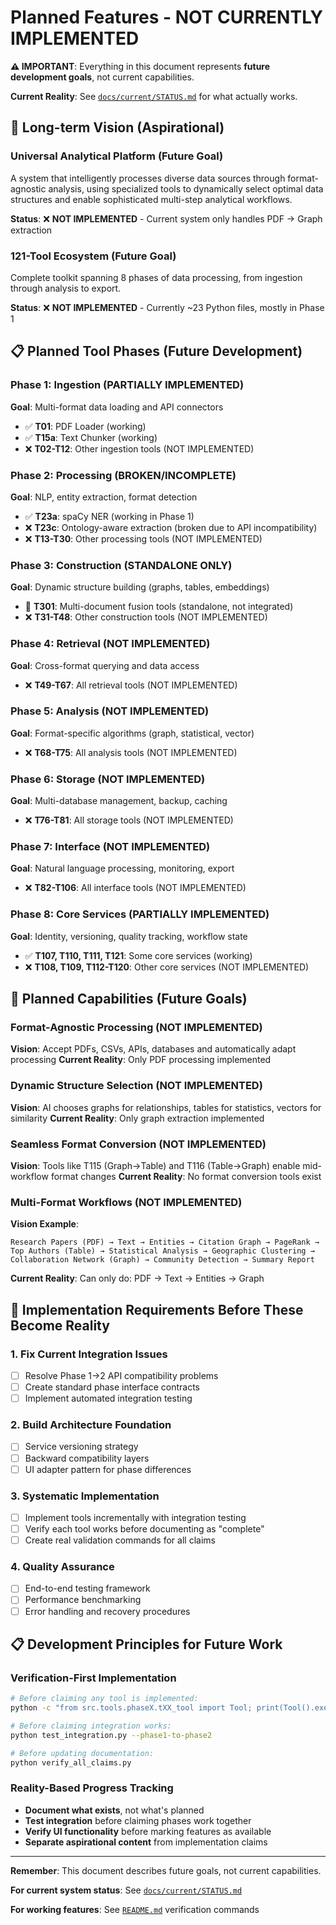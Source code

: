 # Planned Features - NOT CURRENTLY IMPLEMENTED

**⚠️ IMPORTANT**: Everything in this document represents **future development goals**, not current capabilities. 

**Current Reality**: See [`docs/current/STATUS.md`](../current/STATUS.md) for what actually works.

## 🎯 Long-term Vision (Aspirational)

### Universal Analytical Platform (Future Goal)
A system that intelligently processes diverse data sources through format-agnostic analysis, using specialized tools to dynamically select optimal data structures and enable sophisticated multi-step analytical workflows.

**Status**: ❌ **NOT IMPLEMENTED** - Current system only handles PDF → Graph extraction

### 121-Tool Ecosystem (Future Goal)
Complete toolkit spanning 8 phases of data processing, from ingestion through analysis to export.

**Status**: ❌ **NOT IMPLEMENTED** - Currently ~23 Python files, mostly in Phase 1

## 📋 Planned Tool Phases (Future Development)

### Phase 1: Ingestion (PARTIALLY IMPLEMENTED)
**Goal**: Multi-format data loading and API connectors
- ✅ **T01**: PDF Loader (working)
- ✅ **T15a**: Text Chunker (working)  
- ❌ **T02-T12**: Other ingestion tools (NOT IMPLEMENTED)

### Phase 2: Processing (BROKEN/INCOMPLETE)
**Goal**: NLP, entity extraction, format detection
- ✅ **T23a**: spaCy NER (working in Phase 1)
- ❌ **T23c**: Ontology-aware extraction (broken due to API incompatibility)
- ❌ **T13-T30**: Other processing tools (NOT IMPLEMENTED)

### Phase 3: Construction (STANDALONE ONLY)
**Goal**: Dynamic structure building (graphs, tables, embeddings)
- 🔧 **T301**: Multi-document fusion tools (standalone, not integrated)
- ❌ **T31-T48**: Other construction tools (NOT IMPLEMENTED)

### Phase 4: Retrieval (NOT IMPLEMENTED)
**Goal**: Cross-format querying and data access
- ❌ **T49-T67**: All retrieval tools (NOT IMPLEMENTED)

### Phase 5: Analysis (NOT IMPLEMENTED)
**Goal**: Format-specific algorithms (graph, statistical, vector)
- ❌ **T68-T75**: All analysis tools (NOT IMPLEMENTED)

### Phase 6: Storage (NOT IMPLEMENTED)
**Goal**: Multi-database management, backup, caching
- ❌ **T76-T81**: All storage tools (NOT IMPLEMENTED)

### Phase 7: Interface (NOT IMPLEMENTED)
**Goal**: Natural language processing, monitoring, export
- ❌ **T82-T106**: All interface tools (NOT IMPLEMENTED)

### Phase 8: Core Services (PARTIALLY IMPLEMENTED)
**Goal**: Identity, versioning, quality tracking, workflow state
- ✅ **T107, T110, T111, T121**: Some core services (working)
- ❌ **T108, T109, T112-T120**: Other core services (NOT IMPLEMENTED)

## 🌟 Planned Capabilities (Future Goals)

### Format-Agnostic Processing (NOT IMPLEMENTED)
**Vision**: Accept PDFs, CSVs, APIs, databases and automatically adapt processing
**Current Reality**: Only PDF processing implemented

### Dynamic Structure Selection (NOT IMPLEMENTED)
**Vision**: AI chooses graphs for relationships, tables for statistics, vectors for similarity
**Current Reality**: Only graph extraction implemented

### Seamless Format Conversion (NOT IMPLEMENTED)
**Vision**: Tools like T115 (Graph→Table) and T116 (Table→Graph) enable mid-workflow format changes
**Current Reality**: No format conversion tools exist

### Multi-Format Workflows (NOT IMPLEMENTED)
**Vision Example**:
```
Research Papers (PDF) → Text → Entities → Citation Graph → PageRank → 
Top Authors (Table) → Statistical Analysis → Geographic Clustering → 
Collaboration Network (Graph) → Community Detection → Summary Report
```
**Current Reality**: Can only do: PDF → Text → Entities → Graph

## 🚨 Implementation Requirements Before These Become Reality

### 1. Fix Current Integration Issues
- [ ] Resolve Phase 1→2 API compatibility problems
- [ ] Create standard phase interface contracts
- [ ] Implement automated integration testing

### 2. Build Architecture Foundation
- [ ] Service versioning strategy
- [ ] Backward compatibility layers
- [ ] UI adapter pattern for phase differences

### 3. Systematic Implementation
- [ ] Implement tools incrementally with integration testing
- [ ] Verify each tool works before documenting as "complete"
- [ ] Create real validation commands for all claims

### 4. Quality Assurance
- [ ] End-to-end testing framework
- [ ] Performance benchmarking
- [ ] Error handling and recovery procedures

## 📋 Development Principles for Future Work

### Verification-First Implementation
```bash
# Before claiming any tool is implemented:
python -c "from src.tools.phaseX.tXX_tool import Tool; print(Tool().execute(test_input))"

# Before claiming integration works:
python test_integration.py --phase1-to-phase2

# Before updating documentation:
python verify_all_claims.py
```

### Reality-Based Progress Tracking
- **Document what exists**, not what's planned
- **Test integration** before claiming phases work together  
- **Verify UI functionality** before marking features as available
- **Separate aspirational content** from implementation claims

---

**Remember**: This document describes future goals, not current capabilities. 

**For current system status**: See [`docs/current/STATUS.md`](../current/STATUS.md)

**For working features**: See [`README.md`](../../README.md) verification commands